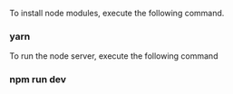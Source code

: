 To install node modules, execute the following command.

### yarn 

To run the node server, execute the following command

### npm run dev